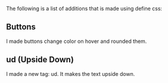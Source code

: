 The following is a list of additions that is made using define css:

<h2>Buttons</h2>
I made buttons change color on hover and rounded them.

<h2>ud (Upside Down)</h2>
I made a new tag: ud. It makes the text upside down.